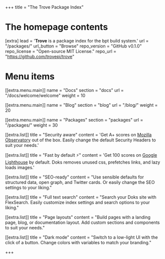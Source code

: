 +++
title = "The Trove Package Index"


# The homepage contents
[extra]
lead = '<b>Trove</b> is a package index for the bpt build system.'
url = "/packages/"
url_button = "Browse"
repo_version = "GitHub v0.1.0"
repo_license = "Open-source MIT License."
repo_url = "https://github.com/trovepi/trove"

# Menu items
[[extra.menu.main]]
name = "Docs"
section = "docs"
url = "/docs/welcome/welcome"
weight = 10

[[extra.menu.main]]
name = "Blog"
section = "blog"
url = "/blog/"
weight = 20

[[extra.menu.main]]
name = "Packages"
section = "packages"
url = "/packages/"
weight = 30

[[extra.list]]
title = "Security aware"
content = 'Get A+ scores on <a href="https://observatory.mozilla.org/analyze/adidoks.org">Mozilla Observatory</a> out of the box. Easily change the default Security Headers to suit your needs.'

[[extra.list]]
title = "Fast by default ⚡️"
content = 'Get 100 scores on <a href="https://googlechrome.github.io/lighthouse/viewer/?gist=7731347bb8ce999eff7428a8e763b637">Google Lighthouse</a> by default. Doks removes unused css, prefetches links, and lazy loads images.'

[[extra.list]]
title = "SEO-ready"
content = "Use sensible defaults for structured data, open graph, and Twitter cards. Or easily change the SEO settings to your liking."

[[extra.list]]
title = "Full text search"
content = "Search your Doks site with FlexSearch. Easily customize index settings and search options to your liking."

[[extra.list]]
title = "Page layouts"
content = "Build pages with a landing page, blog, or documentation layout. Add custom sections and components to suit your needs."

[[extra.list]]
title = "Dark mode"
content = "Switch to a low-light UI with the click of a button. Change colors with variables to match your branding."

+++

